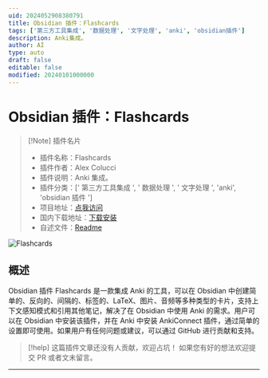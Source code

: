 ```yaml
---
uid: 2024052908380791
title: Obsidian 插件：Flashcards
tags: ['第三方工具集成', '数据处理', '文字处理', 'anki', 'obsidian插件']
description: Anki集成。
author: AI
type: auto
draft: false
editable: false
modified: 20240101000000
---
```


# Obsidian 插件：Flashcards

> [!Note] 插件名片
> - 插件名称：Flashcards
> - 插件作者：Alex Colucci
> - 插件说明：Anki 集成。
> - 插件分类：[' 第三方工具集成 ', ' 数据处理 ', ' 文字处理 ', 'anki', 'obsidian 插件 ']
> - 项目地址：[点我访问](https://github.com/reuseman/flashcards-obsidian)
> - 国内下载地址：[下载安装](https://pkmer.cn/products/plugin/pluginMarket/?flashcards-obsidian)
> - 自述文件：[Readme](https://ghproxy.net/https://raw.githubusercontent.com/reuseman/flashcards-obsidian/main/README.md)

![Flashcards](https://cdn.pkmer.cn/covers/flashcards-obsidian.png!pkmer)

## 概述

Obsidian 插件 Flashcards 是一款集成 Anki 的工具，可以在 Obsidian 中创建简单的、反向的、间隔的、标签的、LaTeX、图片、音频等多种类型的卡片，支持上下文感知模式和引用其他笔记，解决了在 Obsidian 中使用 Anki 的需求。用户可以在 Obsidian 中安装该插件，并在 Anki 中安装 AnkiConnect 插件，通过简单的设置即可使用。如果用户有任何问题或建议，可以通过 GitHub 进行贡献和支持。

> [!help]
> 这篇插件文章还没有人贡献，欢迎占坑！
> 如果您有好的想法欢迎提交 PR 或者文末留言。

---



